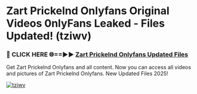 # Zart Prickelnd Onlyfans Original Videos 0nlyFans Leaked - Files Updated! (tziwv)

<h3>🔴 CLICK HERE 🌐==►► <a href="https://tinyurl.com/ehrbuxhb" rel="nofollow">Zart Prickelnd Onlyfans Updated Files</a></h3>

Get Zart Prickelnd Onlyfans and all content. Now you can access all videos and pictures of Zart Prickelnd Onlyfans. New Updated Files 2025!

[![tziwv](https://i.imgur.com/lVYEuWS.gif)](https://tinyurl.com/ehrbuxhb)
